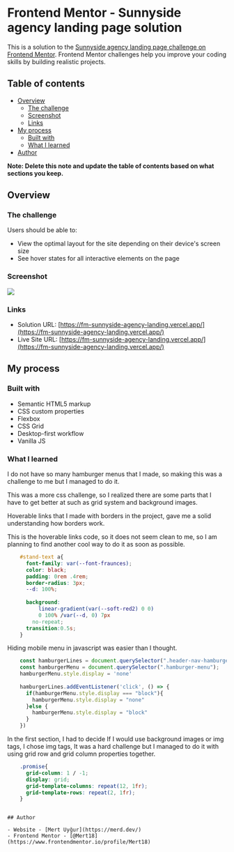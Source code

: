 # Frontend Mentor - Sunnyside agency landing page solution

This is a solution to the [Sunnyside agency landing page challenge on Frontend Mentor](https://www.frontendmentor.io/challenges/sunnyside-agency-landing-page-7yVs3B6ef). Frontend Mentor challenges help you improve your coding skills by building realistic projects.

## Table of contents

- [Overview](#overview)
  - [The challenge](#the-challenge)
  - [Screenshot](#screenshot)
  - [Links](#links)
- [My process](#my-process)
  - [Built with](#built-with)
  - [What I learned](#what-i-learned)
- [Author](#author)

**Note: Delete this note and update the table of contents based on what sections you keep.**

## Overview

### The challenge

Users should be able to:

- View the optimal layout for the site depending on their device's screen size
- See hover states for all interactive elements on the page

### Screenshot

![](./images/screenshot.jpg)


### Links

- Solution URL: [https://fm-sunnyside-agency-landing.vercel.app/](https://fm-sunnyside-agency-landing.vercel.app/)
- Live Site URL: [https://fm-sunnyside-agency-landing.vercel.app/](https://fm-sunnyside-agency-landing.vercel.app/)

## My process

### Built with

- Semantic HTML5 markup
- CSS custom properties
- Flexbox
- CSS Grid
- Desktop-first workflow
- Vanilla JS

### What I learned

I do not have so many hamburger menus that I made, so making this was a challenge to me but I managed to do it.

This was a more css challenge, so I realized there are some parts that I have to get better at such as grid system and background images.

Hoverable links that I made with borders in the project, gave me a solid understanding how borders work. 

This is the hoverable links code, so it does not seem clean to me, so I am planning to find another cool way to do it as soon as possible.
```css
    #stand-text a{
      font-family: var(--font-fraunces);
      color: black;
      padding: 0rem .4rem;
      border-radius: 3px;
      --d: 100%;
    
      background: 
          linear-gradient(var(--soft-red2) 0 0) 
          0 100% /var(--d, 0) 7px 
        no-repeat;
      transition:0.5s;
    }
```

Hiding mobile menu in javascript was easier than I thought.
```javascript
    const hamburgerLines = document.querySelector(".header-nav-hamburger-hamb");
    const hamburgerMenu = document.querySelector(".hamburger-menu");
    hamburgerMenu.style.display = 'none'
    
    hamburgerLines.addEventListener('click', () => {
      if(hamburgerMenu.style.display === "block"){
        hamburgerMenu.style.display = "none"
      }else {
        hamburgerMenu.style.display = "block"
      }
    })
```

In the first section, I had to decide If I would use background images or img tags, I chose img tags, It was a hard challenge but I managed to do it with using grid row and grid column properties together.
```css
    .promise{
      grid-column: 1 / -1;
      display: grid;
      grid-template-columns: repeat(12, 1fr);
      grid-template-rows: repeat(2, 1fr);
    }
```
```

## Author

- Website - [Mert Uyğur](https://merd.dev/)
- Frontend Mentor - [@Mert18](https://www.frontendmentor.io/profile/Mert18)
